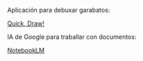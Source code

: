 
Aplicación para debuxar garabatos:

[Quick, Draw!](https://quickdraw.withgoogle.com/#)


IA de Google para traballar con documentos:

[NotebookLM](https://notebooklm.google/)
